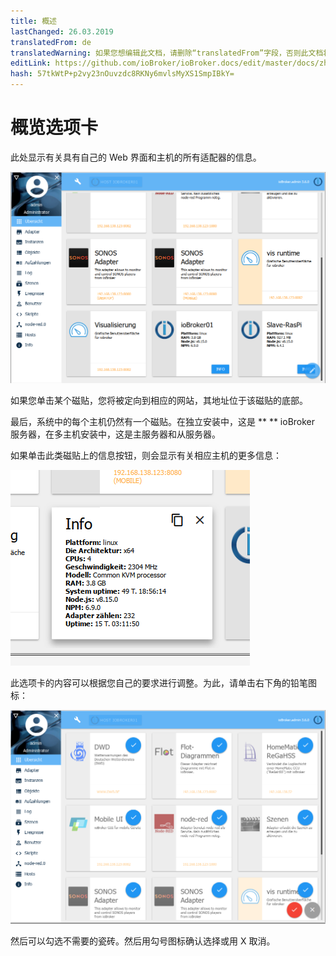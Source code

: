 ```yaml
---
title: 概述
lastChanged: 26.03.2019
translatedFrom: de
translatedWarning: 如果您想编辑此文档，请删除“translatedFrom”字段，否则此文档将再次自动翻译
editLink: https://github.com/ioBroker/ioBroker.docs/edit/master/docs/zh-cn/admin/overview.md
hash: 57tkWtP+p2vy23nOuvzdc8RKNy6mvlsMyXS1SmpIBkY=
---
```

# 概览选项卡
此处显示有关具有自己的 Web 界面和主机的所有适配器的信息。

![概览选项卡](../../de/admin/media/ADMIN_Uebersicht.png)

如果您单击某个磁贴，您将被定向到相应的网站，其地址位于该磁贴的底部。

最后，系统中的每个主机仍然有一个磁贴。在独立安装中，这是 ** ** ioBroker 服务器，在多主机安装中，这是主服务器和从服务器。

如果单击此类磁贴上的信息按钮，则会显示有关相应主机的更多信息：

![概览选项卡](../../de/admin/media/ADMIN_Uebersicht_host.png)

此选项卡的内容可以根据您自己的要求进行调整。为此，请单击右下角的铅笔图标：

![概览选项卡](../../de/admin/media/ADMIN_Uebersicht_edit.png)

然后可以勾选不需要的瓷砖。然后用勾号图标确认选择或用 X 取消。